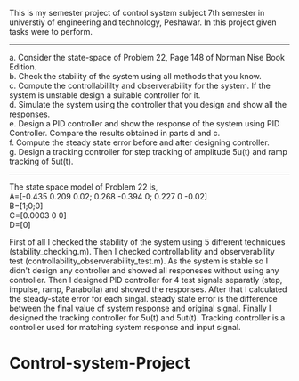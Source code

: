 This is my semester project of control system subject 7th semester in universtiy of engineering and technology, Peshawar. 
In this project given tasks were to perform.

_________________________________________________________________________________________________________________________________________
a. Consider the state-space of Problem 22, Page 148 of Norman Nise Book Edition.                                                                                         
b. Check the stability of the system using all methods that you know.  <br>
c. Compute the controllabililty and observerability for the system. If the system is unstable design a suitable controller for it. <br>
d. Simulate the system using the controller that you design and show all the responses.  <br> 
e. Design a PID controller and show the response of the system using PID Controller. Compare the results obtained in parts d and c.  <br>
f. Compute the steady state error before and after designing controller.   <br>
g. Design a tracking controller for step tracking of amplitude 5u(t) and ramp tracking of 5ut(t).  <br>
__________________________________________________________________________________________________________________________________________

The state space model of Problem 22 is, <br>
A=[-0.435 0.209 0.02; 0.268 -0.394 0; 0.227 0 -0.02]  <br>
B=[1;0;0]  <br>
C=[0.0003 0 0]  <br>
D=[0]   <br>

First of all I checked the stability of the system using 5 different techniques (stability_checking.m).
Then I checked controllability and observerability test (controllability_observerability_test.m).
As the system is stable so I didn't design any controller and showed all responeses without using any controller.
Then I designed PID controller for 4 test signals separatly (step, impulse, ramp, Parabolla) and showed the responses.
After that I calculated the steady-state error for each singal. steady state error is the difference between the final value of system response and original signal.
Finally I designed the tracking controller for 5u(t) and 5ut(t). Tracking controller is a controller used for matching system response and input signal.

# Control-system-Project
